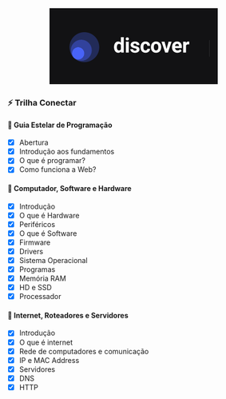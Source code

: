 <div align="center">
    <img src="../logo-discover.png">
</div>

### :zap: Trilha Conectar

#### :bookmark: Guia Estelar de Programação
- [x] Abertura
- [x] Introdução aos fundamentos
- [x] O que é programar?
- [x] Como funciona a Web?

#### :bookmark: Computador, Software e Hardware
- [x] Introdução
- [x] O que é Hardware
- [x] Periféricos
- [x] O que é Software
- [x] Firmware
- [x] Drivers
- [x] Sistema Operacional
- [x] Programas
- [x] Memória RAM
- [x] HD e SSD
- [x] Processador

#### :bookmark: Internet, Roteadores e Servidores
- [x] Introdução
- [x] O que é internet
- [x] Rede de computadores e comunicação
- [x] IP e MAC Address
- [x] Servidores
- [x] DNS
- [x] HTTP
